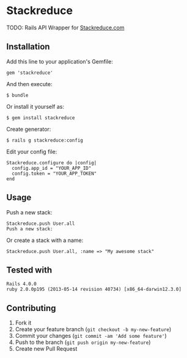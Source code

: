 # Stackreduce

TODO: Rails API Wrapper for [Stackreduce.com](http://www.stackreduce.com/)
## Installation

Add this line to your application's Gemfile:

    gem 'stackreduce'

And then execute:

    $ bundle

Or install it yourself as:

    $ gem install stackreduce

Create generator:
	
    $ rails g stackreduce:config


Edit your config file:

    Stackreduce.configure do |config|
	  config.app_id = "YOUR_APP_ID"
	  config.token = "YOUR_APP_TOKEN"
	end

## Usage
Push a new stack:

	Stackreduce.push User.all		
	Push a new stack:
Or create a stack with a name:

	Stackreduce.push User.all, :name => "My awesome stack"

## Tested with
	Rails 4.0.0
	ruby 2.0.0p195 (2013-05-14 revision 40734) [x86_64-darwin12.3.0]
	
## Contributing

1. Fork it
2. Create your feature branch (`git checkout -b my-new-feature`)
3. Commit your changes (`git commit -am 'Add some feature'`)
4. Push to the branch (`git push origin my-new-feature`)
5. Create new Pull Request
